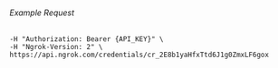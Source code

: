 
###### Example Request
```curl \
-H "Authorization: Bearer {API_KEY}" \
-H "Ngrok-Version: 2" \
https://api.ngrok.com/credentials/cr_2E8b1yaHfxTtd6J1g0ZmxLF6gox
